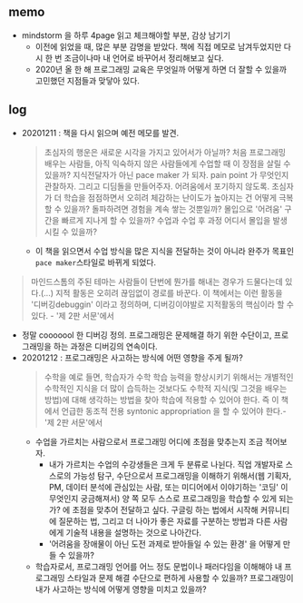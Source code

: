 ## memo
- mindstorm 을 하루 4page 읽고 체크해야할 부분, 감상 남기기
  - 이전에 읽었을 때, 많은 부분 감명을 받았다. 책에 직접 메모로 남겨두었지만 다시 한 번 조금이나마 내 언어로 바꾸어서 정리해보고 싶다. 
  - 2020년 올 한 해 프로그래밍 교육은 무엇일까 어떻게 하면 더 잘할 수 있을까 고민했던 지점들과 맞닿아 있다. 

## log
- 20201211 : 책을 다시 읽으며 예전 메모를 발견.
  > 초심자의 행운은 새로운 시각을 가지고 있어서가 아닐까? 처음 프로그래밍 배우는 사람들, 아직 익숙하지 않은 사람들에게 수업할 때 이 장점을 살릴 수 있을까?
  > 지식전달자가 아닌 pace maker 가 되자. pain point 가 무엇인지 관찰하자. 그리고 디딤돌을 만들어주자. 어려움에서 포기하지 않도록.
  > 초심자가 더 학습을 점점하면서 오히려 체감하는 난이도가 높아지는 건 어떻게 극복할 수 있을까? 돌파하려면 경험을 계속 쌓는 것뿐일까? 몰입으로 '어려움' 구간을 빠르게 지나게 할 수 있을까? 수업과 수업 후 과정 어디서 몰입을 발생시킬 수 있을까?
  - 이 책을 읽으면서 수업 방식을 많은 지식을 전달하는 것이 아니라 완주가 목표인 `pace maker`스타일로 바뀌게 되었다. 
> 마인드스톰의 주된 테마는 사람들이 단번에 뭔가를 해내는 경우가 드물다는데 있다.(...) 지적 활동은 오히려 끊임없이 경로를 바꾼다. 이 책에서는 이런 활동을 '디버깅debuggin' 이라고 정의하며, 디버깅이야발로 지적활동의 핵심이라 할 수 있다.   - '제 2판 서문'에서
  - 정말 cooooool 한 디버깅 정의. 프로그래밍은 문제해결 하기 위한 수단이고, 프로그래밍을 하는 과정은 디버깅의 연속이다. 
- 20201212 : 프로그래밍은 사고하는 방식에 어떤 영향을 주게 될까?
  > 수학을 예로 들면, 학습자가 수학 학습 능력을 향상시키기 위해서는 개별적인 수학적인 지식을 더 많이 습득하는 것보다도 수학적 지식(및 그것을 배우는 방법)에 대해 생각하는 방법을 찾아 학습에 적용할 수 있어야 한다. 즉 이 책에서 언급한 동조적 전용 syntonic appropriation 을 할 수 있어야 한다.- '제 2판 서문'에서
  - 수업을 가르치는 사람으로서 프로그래밍 어디에 초점을 맞추는지 조금 적어보자. 
    - 내가 가르치는 수업의 수강생들은 크게 두 분류로 나뉜다. 직업 개발자로 스스로의 가능성 탐구, 수단으로서 프로그래밍을 이해하기 위해서(웹 기획자, PM, 데이터 분석에 관심있는 사람, 또는 미디어에서 이야기하는 '코딩' 이 무엇인지 궁금해져서)
    양 쪽 모두 스스로 프로그래밍을 학습할 수 있게 되는가? 에 초점을 맞추어 전달하고 싶다.  구글링 하는 법에서 시작해 커뮤니티에 질문하는 법, 그리고 더 나아가 좋은 자료를 구분하는 방법과 다른 사람에게 기술적 내용을 설명하는 것으로 나아간다. 
    - '어려움을 장애물이 아닌 도전 과제로 받아들일 수 있는 환경' 을 어떻게 만들 수 있을까?
  - 학습자로서, 프로그래밍 언어를 어느 정도 문법이나 패러다임을 이해해야 내 프로그래밍 스타일과 문제 해결 수단으로 편하게 사용할 수 있을까? 프로그래밍이 내가 사고하는 방식에 어떻게 영향을 미치고 있을까?
  


